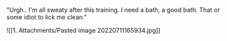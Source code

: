 "Urgh.. I'm all sweaty after this training. I need a bath, a good bath. That or some idiot to lick me clean."

![[1. Attachments/Pasted image 20220711165934.jpg]]